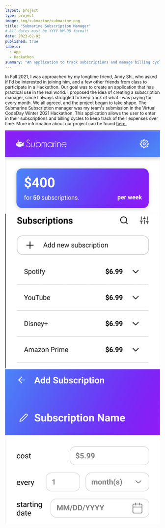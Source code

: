 ```yaml
---
layout: project
type: project
image: img/submarine/submarine.png
title: "Submarine Subscription Manager"
# All dates must be YYYY-MM-DD format!
date: 2023-02-02
published: true
labels:
  - App
  - Hackathon
summary: "An application to track subscriptions and manage billing cycles"
---
```

In Fall 2021, I was approached by my longtime friend, Andy Shi, who asked if I'd be interested in joining him, and a few other friends from class to participate in a Hackathon. Our goal was to create an application that has practical use in the real world. I proposed the idea of creating a subscription manager, since I always struggled to keep track of what I was paying for every month. We all agreed, and the project began to take shape. The Submarine Subscription manager was my team's submission in the Virtual CodeDay Winter 2021 Hackathon. This application allows the user to enter in their subscriptions and billing cycles to keep track of their expenses over time. More information about our project can be found [here.](https://showcase.codeday.org/project/cklohluef13895811qffuyjne2t)

<div class="text-center p-4">
  <img width="620px" 
       src="../img/submarine/sub1.png"
       class="img-thumbnail" >
</div>

<div class="text-center p-4">
  <img width="620px" 
       src="../img/submarine/sub2.png"
       class="img-thumbnail" >
</div>

<div class="text-center p-4">
  <img width="620px" 
       src="../img/submarine/sub3.png"
       class="img-thumbnail" >
</div>